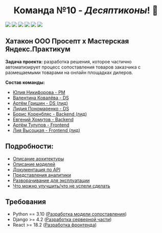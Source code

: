 # <div align='center'>Команда №10 - *Десяптиконы*! :robot:</div>
<img src="https://img.shields.io/badge/Python-FFD43B?style=for-the-badge&logo=python&logoColor=blue" /> 
<img src="https://img.shields.io/badge/django%20rest-ff1709?style=for-the-badge&logo=django&logoColor=white" /> 
<img src="https://img.shields.io/badge/Nginx-009639?style=for-the-badge&logo=nginx&logoColor=white" />
<img src="https://img.shields.io/badge/Docker-2CA5E0?style=for-the-badge&logo=docker&logoColor=white" />
<img src="https://img.shields.io/badge/TypeScript-007ACC?style=for-the-badge&logo=typescript&logoColor=white" />
<img src="https://img.shields.io/badge/React-20232A?style=for-the-badge&logo=react&logoColor=61DAFB" /> 
 
## Хатакон ООО Просепт х Мастерская Яндекс.Практикум


**Задача проекта:** разработка решения, которое частично автоматизирует процесс сопоставления товаров заказчика с размещаемыми товарами на онлайн площадках дилеров.

**Состав команды:**
- [Юлия Никифорова - PM](https://github.com/NikkiFo)
- [Валентина Ковалëва - DS](https://github.com/BrianKowalski)
- [Артём Гришин - DS (лид)](https://t.me/Owu213)
- [Лидия Пономаренко - DS](https://github.com/L1d11a)
- [Борис Коренбляс - Backend (лид)](https://github.com/bobr2072)
- [Евгений Хомутов - Backend](https://github.com/Sambo312)
- [Артём Тулупов - Frontend](https://github.com/artemtu)
- [Лия Высоцкая - Frontend (лид)](https://github.com/LiyaVysotskaya)


## Подробности:

* [Описание архитектуры](docs/architecture/common.md)
* [Описание моделей](docs/architecture/models.md)
* [Документация по API](docs/architecture/api-v1.md)
* [Представления аналитики](docs/architecture/analytics.md)
* [Разворачивание для эксплуатации](docs/technical/deploy.md)
* [Что можно улучшить/что не успели сделать](docs/architecture/improvement.md)

## Требования

* Python == 3.10 ([Разработка модели сопоставления](https://github.com/Decepticons-Hackathon/data-science#readme))
* Django >= 4.2  ([Разработка серверной части](docs/technical/backend-dev.md))
* React >= 18.2 ([Разработка фронтенда](https://github.com/Decepticons-Hackathon/frontend#readme))
